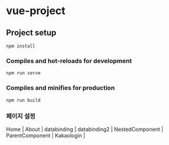 



# vue-project

## Project setup
```
npm install
```

### Compiles and hot-reloads for development
```
npm run serve
```

### Compiles and minifies for production
```
npm run build
```

### 페이지 설정
Home | About | databinding | databinding2 | NestedComponent | ParentComponent | Kakaologin |
